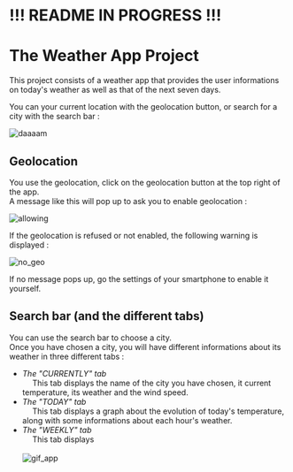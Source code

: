 # !!! README IN PROGRESS !!!

# The Weather App Project

This project consists of a weather app that provides the user informations on today's weather as well as that of the next seven days.

You can your current location with the geolocation button, or search for a city with the search bar :

![daaaam](https://github.com/user-attachments/assets/5e3c2b79-dc58-4c2d-b688-a63b528bd146)

## Geolocation

You use the geolocation, click on the geolocation button at the top right of the app. <br>
A message like this will pop up to ask you to enable geolocation :

![allowing](https://github.com/user-attachments/assets/971c3b15-6336-4488-af0e-126c350db536)

If the geolocation is refused or not enabled, the following warning is displayed : <br/>

![no_geo](https://github.com/user-attachments/assets/a0a9f634-e002-40c8-bc95-067d9f88bd2a)

If no message pops up, go the settings of your smartphone to enable it yourself.

## Search bar (and the different tabs)

You can use the search bar to choose a city. <br/>
Once you have chosen a city, you will have different informations about its weather in three different tabs : <br/>
- *The "CURRENTLY" tab* <br/>
&emsp; This tab displays the name of the city you have chosen, it current temperature, its weather and the wind speed.
- *The "TODAY" tab* <br/>
&emsp; This tab displays a graph about the evolution of today's temperature, along with some informations about each hour's weather.
- *The "WEEKLY" tab* <br/>
&emsp; This tab displays <br/> <br/>
![gif_app](https://github.com/user-attachments/assets/c3eddc64-2023-448c-8e15-62880ab7ee1e)
